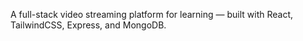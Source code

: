 A full-stack video streaming platform for learning — built with React, TailwindCSS, Express, and MongoDB.
